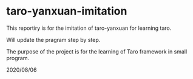 # taro-yanxuan-imitation
This reportiry is for the imitation of taro-yanxuan for learning taro.

Will update the pragram step by step.

The purpose of the project is for the learning of Taro framework in small program.

2020/08/06

